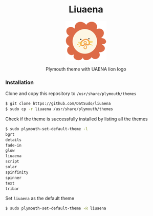 <div align="center">
    <h1>Liuaena</h1>
    <img src="animation-0001.png" alt="liuaena logo">
    <p>Plymouth theme with UAENA lion logo</p>
</div>

### Installation

Clone and copy this repository to `/usr/share/plymouth/themes`

```bash
$ git clone https://github.com/DatSudo/liuaena
$ sudo cp -r liuaena /usr/share/plymouth/themes
```

Check if the theme is successfully installed by listing all the themes

```bash
$ sudo plymouth-set-default-theme -l
bgrt
details
fade-in
glow
liuaena
script
solar
spinfinity
spinner
text
tribar
```

Set `liuaena` as the default theme

```bash
$ sudo plymouth-set-default-theme -R liuaena
```

